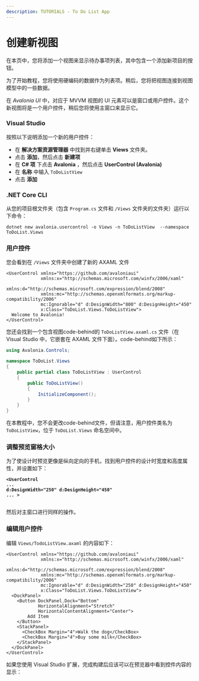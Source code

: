 ```yaml
---
description: TUTORIALS - To Do List App
---
```


# 创建新视图

在本页中，您将添加一个视图来显示待办事项列表，其中包含一个添加新项目的按钮。

为了开始教程，您将使用硬编码的数据作为列表项。稍后，您将把视图连接到视图模型中的一些数据。

在 _Avalonia UI_ 中，对应于 MVVM 视图的 UI 元素可以是窗口或用户控件。这个新视图将是一个用户控件，稍后您将使用主窗口来显示它。

### Visual Studio

按照以下说明添加一个新的用户控件：

- 在 **解决方案资源管理器** 中找到并右键单击 **Views** 文件夹。
- 点击 **添加**，然后点击 **新建项**
- 在 **C# 项** 下点击 **Avalonia** ，然后点击 **UserControl (Avalonia)**
- 在 **名称** 中输入 `ToDoListView`
- 点击 **添加**

### .NET Core CLI

从您的项目根文件夹（包含 `Program.cs` 文件和 `/Views` 文件夹的文件夹）运行以下命令：

```
dotnet new avalonia.usercontrol -o Views -n ToDoListView  --namespace ToDoList.Views
```

### 用户控件

您会看到在 `/Views` 文件夹中创建了新的 AXAML 文件

```markup
<UserControl xmlns="https://github.com/avaloniaui"
             xmlns:x="http://schemas.microsoft.com/winfx/2006/xaml"
             xmlns:d="http://schemas.microsoft.com/expression/blend/2008"
             xmlns:mc="http://schemas.openxmlformats.org/markup-compatibility/2006"
             mc:Ignorable="d" d:DesignWidth="800" d:DesignHeight="450"
             x:Class="ToDoList.Views.ToDoListView">
  Welcome to Avalonia!
</UserControl>
```

您还会找到一个包含视图code-behind的 `ToDoListView.axaml.cs` 文件（在 Visual Studio 中，它嵌套在 AXAML 文件下面）。code-behind如下所示：

```csharp
using Avalonia.Controls;

namespace ToDoList.Views
{
    public partial class ToDoListView : UserControl
    {
        public ToDoListView()
        {
            InitializeComponent();
        }
    }
}
```

在本教程中，您不会更改code-behind文件，但请注意，用户控件类名为 `ToDoListView`，位于 `ToDoList.Views` 命名空间中。

### 调整预览窗格大小

为了使设计时预览更像是纵向定向的手机，找到用户控件的设计时宽度和高度属性，并设置如下：

<pre class="language-markup"><code class="lang-markup"><strong>&#x3C;UserControl 
</strong><strong>...
</strong><strong>d:DesignWidth="250" d:DesignHeight="450" 
</strong><strong>... >
</strong><strong>
</strong></code></pre>

然后对主窗口进行同样的操作。

### 编辑用户控件

编辑 `Views/TodoListView.axaml` 的内容如下：

```markup
<UserControl xmlns="https://github.com/avaloniaui"
             xmlns:x="http://schemas.microsoft.com/winfx/2006/xaml"
             xmlns:d="http://schemas.microsoft.com/expression/blend/2008"
             xmlns:mc="http://schemas.openxmlformats.org/markup-compatibility/2006"
             mc:Ignorable="d" d:DesignWidth="250" d:DesignHeight="450"
             x:Class="ToDoList.Views.ToDoListView">
  <DockPanel>
    <Button DockPanel.Dock="Bottom"
            HorizontalAlignment="Stretch"
            HorizontalContentAlignment="Center">
        Add Item
    </Button>
    <StackPanel>
      <CheckBox Margin="4">Walk the dog</CheckBox>
      <CheckBox Margin="4">Buy some milk</CheckBox>
    </StackPanel>
  </DockPanel>
</UserControl>
```

如果您使用 Visual Studio 扩展，完成构建后应该可以在预览器中看到控件内容的显示：

<div style={{textAlign: 'center'}}>
  <img src="/img/gitbook-import/assets/image (1) (1).png" alt=""/>
</div>

